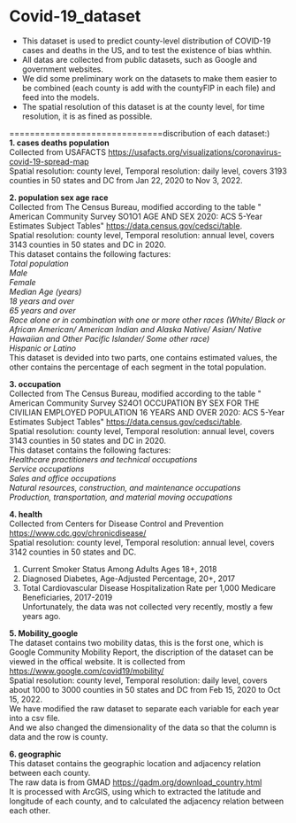 # Covid-19_dataset

* This dataset is used to predict county-level distribution of COVID-19 cases and deaths in the US, and to test the existence of bias whthin.  
* All datas are collected from public datasets, such as Google and government websites.   
* We did some preliminary work on the datasets to make them easier to be combined (each county is add with the countyFIP in each file) and feed into the models.  
* The spatial resolution of this dataset is at the county level, for time resolution, it is as fined as possible.  
  
  
==============================discribution of each dataset:)  
**1. cases deaths population**  
Collected from USAFACTS https://usafacts.org/visualizations/coronavirus-covid-19-spread-map  
Spatial resolution: county level, Temporal resolution: daily level, covers 3193 counties in 50 states and DC from Jan 22, 2020 to Nov 3, 2022.  
  
**2. population sex age race**  
Collected from The Census Bureau, modified according to the table " American Community Survey SO1O1 AGE AND SEX 2020: ACS 5-Year Estimates Subject Tables" https://data.census.gov/cedsci/table.  
Spatial resolution: county level, Temporal resolution: annual level, covers 3143 counties in 50 states and DC in 2020.  
This dataset contains the following factures:  
*Total population*  
*Male*  
*Female*  
*Median Age (years)*  
*18 years and over*  
*65 years and over*  
*Race alone or in combination with one or more other races (White/ Black or African American/ American Indian and Alaska Native/ Asian/ Native Hawaiian and Other Pacific Islander/ Some other race)*  
*Hispanic or Latino*  
This dataset is devided into two parts, one contains estimated values, the other contains the percentage of each segment in the total population.  
  
**3. occupation**  
Collected from The Census Bureau, modified according to the table " American Community Survey S24O1 OCCUPATION BY SEX FOR THE CIVILIAN EMPLOYED POPULATION 16 YEARS AND OVER 2020: ACS 5-Year Estimates Subject Tables" https://data.census.gov/cedsci/table.  
Spatial resolution: county level, Temporal resolution: annual level, covers 3143 counties in 50 states and DC in 2020.  
This dataset contains the following factures:  
*Healthcare practitioners and technical occupations*  
*Service occupations*  
*Sales and office occupations*  
*Natural resources, construction, and maintenance occupations*  
*Production, transportation, and material moving occupations*  
  
**4. health**  
Collected from  Centers for Disease Control and Prevention https://www.cdc.gov/chronicdisease/  
Spatial resolution: county level, Temporal resolution: annual level, covers 3142 counties in 50 states and DC.  
1) Current Smoker Status Among Adults Ages 18+, 2018  
2) Diagnosed Diabetes, Age-Adjusted Percentage, 20+, 2017  
3) Total Cardiovascular Disease Hospitalization Rate per 1,000 Medicare Beneficiaries, 2017-2019  
Unfortunately, the data was not collected very recently, mostly a few years ago.  

**5. Mobility_google**  
The dataset contains two mobility datas, this is the forst one, which is Google Community Mobility Report, the discription of the dataset can be viewed in the offical website.
It is collected from https://www.google.com/covid19/mobility/  
Spatial resolution: county level, Temporal resolution: daily level, covers about 1000 to 3000 counties in 50 states and DC from Feb 15, 2020 to Oct 15, 2022.  
We have modified the raw dataset to separate each variable for each year into a csv file.  
And we also changed the dimensionality of the data so that the column is data and the row is county.  
  
**6. geographic**  
This dataset contains the geographic location and adjacency relation between each county.  
The raw data is from GMAD https://gadm.org/download_country.html  
It is processed with ArcGIS, using which to extracted the latitude and longitude of each county, and to calculated the adjacency relation between each other.
